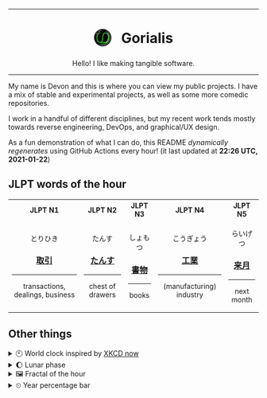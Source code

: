 ***

<h1 align="center">
<sub>
    <img src="readme/resources/avatar.png" height="36">
</sub>
&nbsp;
Gorialis
</h1>
<p align="center">
Hello! I like making tangible software.
</p>

***

My name is Devon and this is where you can view my public projects. I have a mix of stable and experimental projects, as well as some more comedic repositories.

I work in a handful of different disciplines, but my recent work tends mostly towards reverse engineering, DevOps, and graphical/UX design.

As a fun demonstration of what I can do, this README *dynamically regenerates* using GitHub Actions every hour! (it last updated at **22:26 UTC, 2021-01-22**)

<h2>JLPT words of the hour</h2>
<table>
    <tr>
        <th>JLPT N1</th>
        <th>JLPT N2</th>
        <th>JLPT N3</th>
        <th>JLPT N4</th>
        <th>JLPT N5</th>
    </tr>
    <tr>
        <td>
            <p align="center">とりひき</p>
            <h3 align="center"><b><a href="https://jisho.org/search/%E5%8F%96%E5%BC%95">取引</a></b></h3>
            <hr>
            <p align="center">transactions,<wbr> dealings,<wbr> business</p>
        </td>
        <td>
            <p align="center">たんす</p>
            <h3 align="center"><b><a href="https://jisho.org/search/%E3%81%9F%E3%82%93%E3%81%99">たんす</a></b></h3>
            <hr>
            <p align="center">chest of drawers</p>
        </td>
        <td>
            <p align="center">しょもつ</p>
            <h3 align="center"><b><a href="https://jisho.org/search/%E6%9B%B8%E7%89%A9">書物</a></b></h3>
            <hr>
            <p align="center">books</p>
        </td>
        <td>
            <p align="center">こうぎょう</p>
            <h3 align="center"><b><a href="https://jisho.org/search/%E5%B7%A5%E6%A5%AD">工業</a></b></h3>
            <hr>
            <p align="center">(manufacturing) industry</p>
        </td>
        <td>
            <p align="center">らいげつ</p>
            <h3 align="center"><b><a href="https://jisho.org/search/%E6%9D%A5%E6%9C%88">来月</a></b></h3>
            <hr>
            <p align="center">next month</p>
        </td>
    </tr>
</table>

<h2>Other things</h2>
<details>
<summary>🕙  World clock inspired by <a href="https://xkcd.com/now">XKCD now</a></summary>

> <img src="generated/now.png" width="512">

</details>
<details>
<summary>🌔 Lunar phase</summary>

The moon is approximately 34.98% through its phase (Waxing Gibbous).

</details>
<details>
<summary>&#x1f5bc; Fractal of the hour</summary>

> <img src="generated/fractal.png" width="512">

</details>
<details>
<summary>&#x23f2; Year percentage bar</summary>
<pre><code>2021 [█▁▁▁▁▁▁▁▁▁▁▁▁▁▁▁▁▁▁▁] 6.01%</code></pre>
</details>
